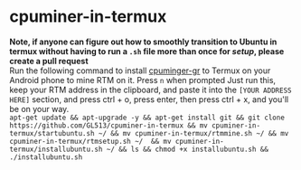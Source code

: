 # cpuminer-in-termux
**Note, if anyone can figure out how to smoothly transition to Ubuntu in termux without having to run a `.sh` file more than once for *setup*, please create a pull request** <br>
Run the following command to install [cpuminger-gr](https://github.com/michal-zurkowski/cpuminer-gr) to Termux on your Android phone to mine RTM on it. Press `n` when prompted Just run this, keep your RTM address in the clipboard, and paste it into the `[YOUR ADDRESS HERE]` section, and press ctrl + o, press enter, then press ctrl + x, and you'll be on your way. <br>
`apt-get update && apt-upgrade -y && apt-get install git && git clone https://github.com/GL513/cpuminer-in-termux && mv cpuminer-in-termux/startubuntu.sh ~/ && mv cpuminer-in-termux/rtmmine.sh ~/ && mv cpuminer-in-termux/rtmsetup.sh ~/  && mv cpuminer-in-termux/installubuntu.sh ~/ && ls && chmod +x installubuntu.sh && ./installubuntu.sh`
